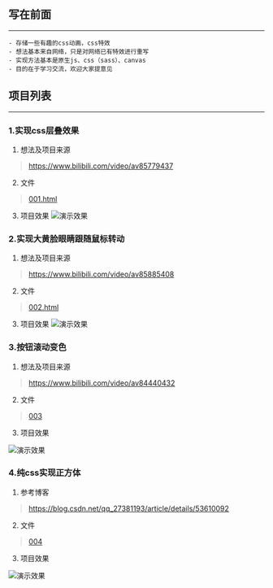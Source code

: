 ## 写在前面
---
    - 存储一些有趣的css动画，css特效
    - 想法基本来自网络，只是对网络已有特效进行重写
    - 实现方法基本是原生js、css（sass）、canvas
    - 目的在于学习交流，欢迎大家提意见
## 项目列表
---
### 1.实现css层叠效果
1. 想法及项目来源

> https://www.bilibili.com/video/av85779437

2. 文件

> [001.html](https://github.com/chenxu2656/css-project/blob/master/001.html)

3. 项目效果
![演示效果](http://image.qianduan.ltd/001.gif)

### 2.实现大黄脸眼睛跟随鼠标转动
1. 想法及项目来源
> https://www.bilibili.com/video/av85885408

2. 文件

> [002.html](https://github.com/chenxu2656/css-project/blob/master/002.html)

3. 项目效果
![演示效果](http://image.qianduan.ltd/002.gif)

### 3.按钮滚动变色
1. 想法及项目来源
> https://www.bilibili.com/video/av84440432

2. 文件

> [003](https://github.com/chenxu2656/css-project/blob/master/003)

3. 项目效果

![演示效果](http://image.qianduan.ltd/003.gif)

### 4.纯css实现正方体
1. 参考博客
> https://blog.csdn.net/qq_27381193/article/details/53610092

2. 文件

> [004](https://github.com/chenxu2656/css-project/blob/master/004)

3. 项目效果

![演示效果](http://image.qianduan.ltd/004.gif)